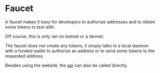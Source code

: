 # Faucet

A faucet makes it easy for developers to authorize addresses and to obtain some tokens to test with.

Off course, this is only ran on testnet or a devnet.

The faucet does not create any tokens, it simply talks to a local daemon with a funded wallet to authorize an address or to send some tokens to the requested address.

Besides using the website, the [api](./doc/api.md) can also be called directly.